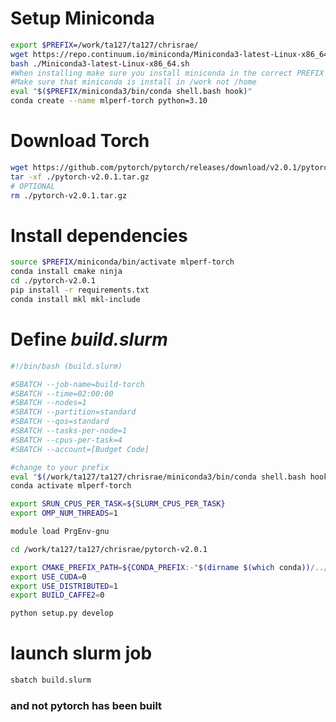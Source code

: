 # Setup Miniconda

```bash
export $PREFIX=/work/ta127/ta127/chrisrae/
wget https://repo.continuum.io/miniconda/Miniconda3-latest-Linux-x86_64.sh
bash ./Miniconda3-latest-Linux-x86_64.sh
#When installing make sure you install miniconda in the correct PREFIX 
#Make sure that miniconda is install in /work not /home
eval "$($PREFIX/miniconda3/bin/conda shell.bash hook)"
conda create --name mlperf-torch python=3.10
```

# Download Torch
```bash
wget https://github.com/pytorch/pytorch/releases/download/v2.0.1/pytorch-v2.0.1.tar.gz
tar -xf ./pytorch-v2.0.1.tar.gz
# OPTIONAL
rm ./pytorch-v2.0.1.tar.gz
```

# Install dependencies
```bash
source $PREFIX/miniconda/bin/activate mlperf-torch
conda install cmake ninja
cd ./pytorch-v2.0.1
pip install -r requirements.txt
conda install mkl mkl-include
```

# Define *build.slurm*
```bash
#!/bin/bash (build.slurm)

#SBATCH --job-name=build-torch
#SBATCH --time=02:00:00
#SBATCH --nodes=1
#SBATCH --partition=standard
#SBATCH --qos=standard
#SBATCH --tasks-per-node=1
#SBATCH --cpus-per-task=4
#SBATCH --account=[Budget Code]

#change to your prefix
eval "$(/work/ta127/ta127/chrisrae/miniconda3/bin/conda shell.bash hook)"
conda activate mlperf-torch

export SRUN_CPUS_PER_TASK=${SLURM_CPUS_PER_TASK}
export OMP_NUM_THREADS=1

module load PrgEnv-gnu

cd /work/ta127/ta127/chrisrae/pytorch-v2.0.1

export CMAKE_PREFIX_PATH=${CONDA_PREFIX:-"$(dirname $(which conda))/../"}
export USE_CUDA=0
export USE_DISTRIBUTED=1
export BUILD_CAFFE2=0

python setup.py develop
```

# launch slurm job
```bash
sbatch build.slurm
```

### and not pytorch has been built 
                                                    